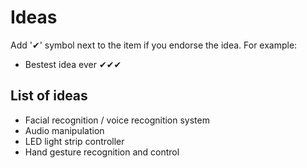 # Ideas

Add '✔' symbol next to the item if you endorse the idea. For example:

- Bestest idea ever ✔✔✔

## List of ideas

- Facial recognition / voice recognition system
- Audio manipulation
- LED light strip controller
- Hand gesture recognition and control